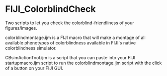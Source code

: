 # FIJI_ColorblindCheck
Two scripts to let you check the colorblind-friendliness of your figures/images. 

colorblindmontage.ijm is a FIJI macro that will make a montage of all available 
phenotypes of colorblindness available in FIJI's native colorblindness simulator. 

CBsimActionTool.ijm is a script that you can paste into your FIJI startupmacro.ijm 
script to run the colorblindmontage.ijm script with the click of a button on your
FIJI GUI. 
